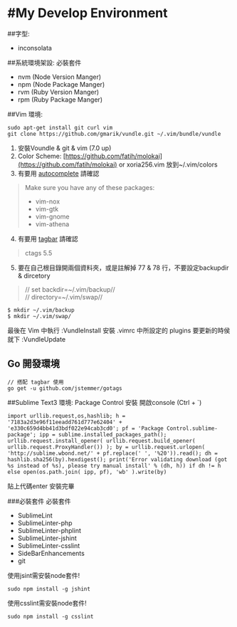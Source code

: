 #My Develop Environment
===============

##字型:
* inconsolata

##系統環境架設:
必裝套件
* nvm (Node Version Manger)
* npm (Node Package Manger)
* rvm (Ruby Version Manger)
* rpm (Ruby Package Manger)


##Vim 環境:

``` shell
sudo apt-get install git curl vim
git clone https://github.com/gmarik/vundle.git ~/.vim/bundle/vundle
```
1. 安裝Voundle & git & vim (7.0 up)  
2. Color Scheme: [https://github.com/fatih/molokai](https://github.com/fatih/molokai) or xoria256.vim  放到~/.vim/colors
3. 有要用 [autocomplete](http://github.com/Shougo/neocomplete) 請確認  

> Make sure you have any of these packages:
> * vim-nox
> * vim-gtk
> * vim-gnome
> * vim-athena

4. 有要用 [tagbar](https://github.com/majutsushi/tagbar) 請確認  

> ctags 5.5  

5. 要在自己根目錄開兩個資料夾，或是註解掉 77 & 78 行，不要設定backupdir & dircetory  

> // set backdir=~/.vim/backup//  
> // directory=~/.vim/swap//  


``` shell
$ mkdir ~/.vim/backup
$ mkdir ~/.vim/swap/
```


最後在 Vim 中執行 :VundleInstall 安裝 .vimrc 中所設定的 plugins
要更新的時侯就下 :VundleUpdate

## Go 開發環境

```
// 搭配 tagbar 使用
go get -u github.com/jstemmer/gotags
```

##Sublime Text3 環境:
Package Control 安裝
開啟console (Ctrl + `)

```
import urllib.request,os,hashlib; h = '7183a2d3e96f11eeadd761d777e62404' + 'e330c659d4bb41d3bdf022e94cab3cd0'; pf = 'Package Control.sublime-package'; ipp = sublime.installed_packages_path(); urllib.request.install_opener( urllib.request.build_opener( urllib.request.ProxyHandler()) ); by = urllib.request.urlopen( 'http://sublime.wbond.net/' + pf.replace(' ', '%20')).read(); dh = hashlib.sha256(by).hexdigest(); print('Error validating download (got %s instead of %s), please try manual install' % (dh, h)) if dh != h else open(os.path.join( ipp, pf), 'wb' ).write(by)
```

貼上代碼enter
安裝完畢

###必裝套件
必裝套件
* SublimeLint
* SublimeLinter-php
* SublimeLinter-phplint
* SublimeLinter-jshint
* SublimeLinter-csslint
* SideBarEnhancements
* git


使用jsint需安裝node套件!
``` shell
sudo npm install -g jshint
```

使用csslint需安裝node套件!
``` shell
sudo npm install -g csslint
```
